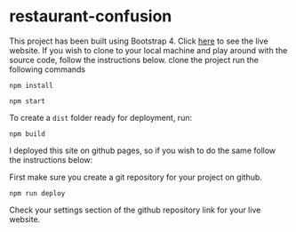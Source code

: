 # restaurant-confusion

<p>This project has been built using Bootstrap 4. Click <a href="https://givemo.github.io/restaurant-confusion/index.html">here</a> to see the live website. If you wish to clone to your local machine and play around with the source code, follow the instructions below.
 clone the project
 run the following commands</p>
<p><code>npm install</code></p>
<p><code>npm start</code></p>
<p>To create a <code>dist</code> folder ready for deployment, run:</p>
<p><code>npm build</code></p>
<p>I deployed this site on github pages, so if you wish to do the same follow the instructions below:</p>
<p>First make sure you create a git repository for your project on github.</p>
<p><code>npm run deploy</code></p>
<p>Check your settings section of the github repository link for your live website.</p>
